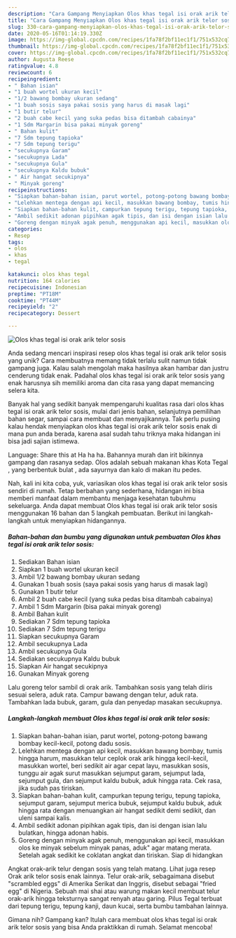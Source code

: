 ```yaml
---
description: "Cara Gampang Menyiapkan Olos khas tegal isi orak arik telor sosis Anti Gagal"
title: "Cara Gampang Menyiapkan Olos khas tegal isi orak arik telor sosis Anti Gagal"
slug: 330-cara-gampang-menyiapkan-olos-khas-tegal-isi-orak-arik-telor-sosis-anti-gagal
date: 2020-05-16T01:14:19.330Z
image: https://img-global.cpcdn.com/recipes/1fa78f2bf11ec1f1/751x532cq70/olos-khas-tegal-isi-orak-arik-telor-sosis-foto-resep-utama.jpg
thumbnail: https://img-global.cpcdn.com/recipes/1fa78f2bf11ec1f1/751x532cq70/olos-khas-tegal-isi-orak-arik-telor-sosis-foto-resep-utama.jpg
cover: https://img-global.cpcdn.com/recipes/1fa78f2bf11ec1f1/751x532cq70/olos-khas-tegal-isi-orak-arik-telor-sosis-foto-resep-utama.jpg
author: Augusta Reese
ratingvalue: 4.8
reviewcount: 6
recipeingredient:
- " Bahan isian"
- "1 buah wortel ukuran kecil"
- "1/2 bawang bombay ukuran sedang"
- "1 buah sosis saya pakai sosis yang harus di masak lagi"
- "1 butir telur"
- "2 buah cabe kecil yang suka pedas bisa ditambah cabainya"
- "1 Sdm Margarin bisa pakai minyak goreng"
- " Bahan kulit"
- "7 Sdm tepung tapioka"
- "7 Sdm tepung terigu"
- "secukupnya Garam"
- "secukupnya Lada"
- "secukupnya Gula"
- "secukupnya Kaldu bubuk"
- " Air hangat secukipnya"
- " Minyak goreng"
recipeinstructions:
- "Siapkan bahan-bahan isian, parut wortel, potong-potong bawang bombay kecil-kecil, potong dadu sosis."
- "Lelehkan mentega dengan api kecil, masukkan bawang bombay, tumis hingga harum, masukkan telur ceplok orak arik hingga kecil-kecil, masukkan wortel, beri sedikit air agar cepat layu, masukkan sosis, tunggu air agak surut masukkan sejumput garam, sejumput lada, sejumput gula, dan sejumput kaldu bubuk, aduk hingga rata. Cek rasa, jika sudah pas tiriskan."
- "Siapkan bahan-bahan kulit, campurkan tepung terigu, tepung tapioka, sejumput garam, sejumput merica bubuk, sejumput kaldu bubuk, aduk hingga rata dengan menuangkan air hangat sedikit demi sedikit, dan uleni sampai kalis."
- "Ambil sedikit adonan pipihkan agak tipis, dan isi dengan isian lalu bulatkan, hingga adonan habis."
- "Goreng dengan minyak agak penuh, menggunakan api kecil, masukkan olos ke minyak sebelum minyak panas, aduk&#34; agar matang merata. Setelah agak sedikit ke coklatan angkat dan tiriskan. Siap di hidangkan"
categories:
- Resep
tags:
- olos
- khas
- tegal

katakunci: olos khas tegal 
nutrition: 164 calories
recipecuisine: Indonesian
preptime: "PT18M"
cooktime: "PT44M"
recipeyield: "2"
recipecategory: Dessert

---
```



![Olos khas tegal isi orak arik telor sosis](https://img-global.cpcdn.com/recipes/1fa78f2bf11ec1f1/751x532cq70/olos-khas-tegal-isi-orak-arik-telor-sosis-foto-resep-utama.jpg)

Anda sedang mencari inspirasi resep olos khas tegal isi orak arik telor sosis yang unik? Cara membuatnya memang tidak terlalu sulit namun tidak gampang juga. Kalau salah mengolah maka hasilnya akan hambar dan justru cenderung tidak enak. Padahal olos khas tegal isi orak arik telor sosis yang enak harusnya sih memiliki aroma dan cita rasa yang dapat memancing selera kita.

Banyak hal yang sedikit banyak mempengaruhi kualitas rasa dari olos khas tegal isi orak arik telor sosis, mulai dari jenis bahan, selanjutnya pemilihan bahan segar, sampai cara membuat dan menyajikannya. Tak perlu pusing kalau hendak menyiapkan olos khas tegal isi orak arik telor sosis enak di mana pun anda berada, karena asal sudah tahu triknya maka hidangan ini bisa jadi sajian istimewa.

Language: Share this at Ha ha ha. Bahannya murah dan irit bikinnya gampang dan rasanya sedap. Olos adalah sebuah makanan khas Kota Tegal , yang berbentuk bulat , ada sayurnya dan kalo di makan itu pedes.


Nah, kali ini kita coba, yuk, variasikan olos khas tegal isi orak arik telor sosis sendiri di rumah. Tetap berbahan yang sederhana, hidangan ini bisa memberi manfaat dalam membantu menjaga kesehatan tubuhmu sekeluarga. Anda dapat membuat Olos khas tegal isi orak arik telor sosis menggunakan 16 bahan dan 5 langkah pembuatan. Berikut ini langkah-langkah untuk menyiapkan hidangannya.

<!--inarticleads1-->

##### Bahan-bahan dan bumbu yang digunakan untuk pembuatan Olos khas tegal isi orak arik telor sosis:

1. Sediakan  Bahan isian
1. Siapkan 1 buah wortel ukuran kecil
1. Ambil 1/2 bawang bombay ukuran sedang
1. Gunakan 1 buah sosis (saya pakai sosis yang harus di masak lagi)
1. Gunakan 1 butir telur
1. Ambil 2 buah cabe kecil (yang suka pedas bisa ditambah cabainya)
1. Ambil 1 Sdm Margarin (bisa pakai minyak goreng)
1. Ambil  Bahan kulit
1. Sediakan 7 Sdm tepung tapioka
1. Sediakan 7 Sdm tepung terigu
1. Siapkan secukupnya Garam
1. Ambil secukupnya Lada
1. Ambil secukupnya Gula
1. Sediakan secukupnya Kaldu bubuk
1. Siapkan  Air hangat secukipnya
1. Gunakan  Minyak goreng


Lalu goreng telor sambil di orak arik. Tambahkan sosis yang telah diiris sesuai selera, aduk rata. Campur bawang dengan telur, aduk rata. Tambahkan lada bubuk, garam, gula dan penyedap masakan secukupnya. 

<!--inarticleads2-->

##### Langkah-langkah membuat Olos khas tegal isi orak arik telor sosis:

1. Siapkan bahan-bahan isian, parut wortel, potong-potong bawang bombay kecil-kecil, potong dadu sosis.
1. Lelehkan mentega dengan api kecil, masukkan bawang bombay, tumis hingga harum, masukkan telur ceplok orak arik hingga kecil-kecil, masukkan wortel, beri sedikit air agar cepat layu, masukkan sosis, tunggu air agak surut masukkan sejumput garam, sejumput lada, sejumput gula, dan sejumput kaldu bubuk, aduk hingga rata. Cek rasa, jika sudah pas tiriskan.
1. Siapkan bahan-bahan kulit, campurkan tepung terigu, tepung tapioka, sejumput garam, sejumput merica bubuk, sejumput kaldu bubuk, aduk hingga rata dengan menuangkan air hangat sedikit demi sedikit, dan uleni sampai kalis.
1. Ambil sedikit adonan pipihkan agak tipis, dan isi dengan isian lalu bulatkan, hingga adonan habis.
1. Goreng dengan minyak agak penuh, menggunakan api kecil, masukkan olos ke minyak sebelum minyak panas, aduk&#34; agar matang merata. Setelah agak sedikit ke coklatan angkat dan tiriskan. Siap di hidangkan


Angkat orak-arik telur dengan sosis yang telah matang. Lihat juga resep Orak arik telor sosis enak lainnya. Telur orak-arik, sebagaimana disebut &#34;scrambled eggs&#34; di Amerika Serikat dan Inggris, disebut sebagai &#34;fried egg&#34; di Nigeria. Sebuah mai shai atau warung makan kecil membuat telur orak-arik hingga teksturnya sangat renyah atau garing. Pilus Tegal terbuat dari tepung terigu, tepung kanji, daun kucai, serta bumbu tambahan lainnya. 

Gimana nih? Gampang kan? Itulah cara membuat olos khas tegal isi orak arik telor sosis yang bisa Anda praktikkan di rumah. Selamat mencoba!
